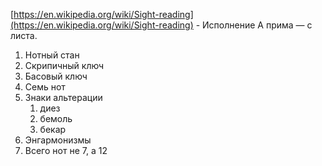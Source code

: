 [https://en.wikipedia.org/wiki/Sight-reading](https://en.wikipedia.org/wiki/Sight-reading) - Исполнение А прима — с листа.

1.  Нотный стан
2.  Скрипичный ключ
3.  Басовый ключ
4.  Семь нот
5.  Знаки альтерации
    1.  диез
    2.  бемоль
    3.  бекар
6.  Энгармонизмы
7.  Всего нот не 7, а 12